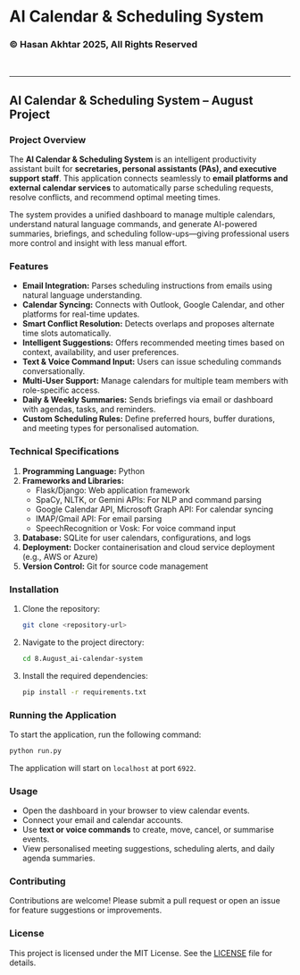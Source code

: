 # AI Calendar & Scheduling System  

### © Hasan Akhtar 2025, All Rights Reserved  

<br>  
<hr>  

## AI Calendar & Scheduling System – August Project  

### Project Overview  
The **AI Calendar & Scheduling System** is an intelligent productivity assistant built for **secretaries, personal assistants (PAs), and executive support staff**. This application connects seamlessly to **email platforms and external calendar services** to automatically parse scheduling requests, resolve conflicts, and recommend optimal meeting times.  

The system provides a unified dashboard to manage multiple calendars, understand natural language commands, and generate AI-powered summaries, briefings, and scheduling follow-ups—giving professional users more control and insight with less manual effort.  

### Features  
- **Email Integration:** Parses scheduling instructions from emails using natural language understanding.  
- **Calendar Syncing:** Connects with Outlook, Google Calendar, and other platforms for real-time updates.  
- **Smart Conflict Resolution:** Detects overlaps and proposes alternate time slots automatically.  
- **Intelligent Suggestions:** Offers recommended meeting times based on context, availability, and user preferences.  
- **Text & Voice Command Input:** Users can issue scheduling commands conversationally.  
- **Multi-User Support:** Manage calendars for multiple team members with role-specific access.  
- **Daily & Weekly Summaries:** Sends briefings via email or dashboard with agendas, tasks, and reminders.  
- **Custom Scheduling Rules:** Define preferred hours, buffer durations, and meeting types for personalised automation.  

### Technical Specifications  
1. **Programming Language:** Python  
2. **Frameworks and Libraries:**  
   - Flask/Django: Web application framework  
   - SpaCy, NLTK, or Gemini APIs: For NLP and command parsing  
   - Google Calendar API, Microsoft Graph API: For calendar syncing  
   - IMAP/Gmail API: For email parsing  
   - SpeechRecognition or Vosk: For voice command input  
3. **Database:** SQLite for user calendars, configurations, and logs  
4. **Deployment:** Docker containerisation and cloud service deployment (e.g., AWS or Azure)  
5. **Version Control:** Git for source code management  

### Installation  
1. Clone the repository:  
   ```bash  
   git clone <repository-url>  
   ```  
2. Navigate to the project directory:  
   ```bash  
   cd 8.August_ai-calendar-system  
   ```  
3. Install the required dependencies:  
   ```bash  
   pip install -r requirements.txt  
   ```  

### Running the Application  
To start the application, run the following command:  
```bash  
python run.py  
```  
The application will start on `localhost` at port `6922`.  

### Usage  
- Open the dashboard in your browser to view calendar events.  
- Connect your email and calendar accounts.  
- Use **text or voice commands** to create, move, cancel, or summarise events.  
- View personalised meeting suggestions, scheduling alerts, and daily agenda summaries.  

### Contributing  
Contributions are welcome! Please submit a pull request or open an issue for feature suggestions or improvements.  

### License  
This project is licensed under the MIT License. See the [LICENSE](../LICENSE.txt) file for details.  
